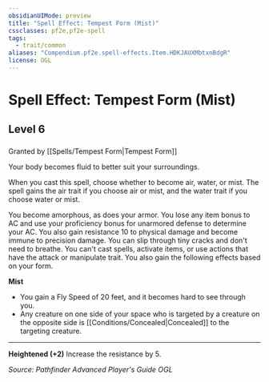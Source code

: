 ```yaml
---
obsidianUIMode: preview
title: "Spell Effect: Tempest Form (Mist)"
cssclasses: pf2e,pf2e-spell
tags:
  - trait/common
aliases: "Compendium.pf2e.spell-effects.Item.HDKJAUXMbtxnBdgR"
license: OGL
---
```

# Spell Effect: Tempest Form (Mist)
## Level 6
### 






Granted by [[Spells/Tempest Form|Tempest Form]]

Your body becomes fluid to better suit your surroundings.

When you cast this spell, choose whether to become air, water, or mist. The spell gains the air trait if you choose air or mist, and the water trait if you choose water or mist.

You become amorphous, as does your armor. You lose any item bonus to AC and use your proficiency bonus for unarmored defense to determine your AC. You also gain resistance 10 to physical damage and become immune to precision damage. You can slip through tiny cracks and don't need to breathe. You can't cast spells, activate items, or use actions that have the attack or manipulate trait. You also gain the following effects based on your form.

**Mist**

*   You gain a Fly Speed of 20 feet, and it becomes hard to see through you.
*   Any creature on one side of your space who is targeted by a creature on the opposite side is [[Conditions/Concealed|Concealed]] to the targeting creature.

* * *

**Heightened (+2)** Increase the resistance by 5.

*Source: Pathfinder Advanced Player's Guide*
*OGL*